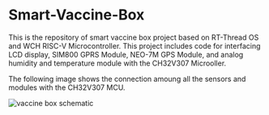 # Smart-Vaccine-Box
 This is the repository of smart vaccine box project based on RT-Thread OS and WCH RISC-V Microcontroller. This project includes code for interfacing LCD display, SIM800 GPRS Module, NEO-7M GPS Module, and analog humidity and temperature module with the CH32V307 Microoller. 
 
 The following image shows the connection amoung all the sensors and modules with the CH32V307 MCU. 
 
 
![vaccine box schematic](https://user-images.githubusercontent.com/15702748/188327209-d1a01e5b-723d-4e1c-80de-b67f3bb814b2.png)
